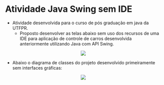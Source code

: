 # Atividade Java Swing sem IDE

- Atividade desenvolvida para o curso de pós graduação em java da UTFPR.
  - Proposto desenvolver as telas abaixo sem uso dos recursos de uma IDE para aplicação de controle de carros desenvolvida anteriormente utilizando Java com API Swing.

<p align="center">
  <img src="https://user-images.githubusercontent.com/70461502/171481172-bc2310fd-5470-4cf5-9aab-6333212749d7.png">
</p>
  
  - Abaixo o diagrama de classes do projeto desenvolvido primeiramente sem interfaces gráficas:

<p align="center">
  <img src="https://user-images.githubusercontent.com/70461502/171484454-9cc47978-fd8b-48bf-8381-b6b02407a2a8.png">
</p>


  
